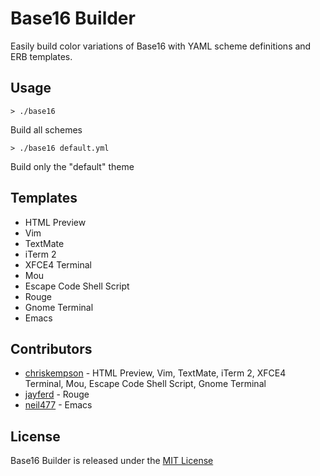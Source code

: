 # Base16 Builder
Easily build color variations of Base16 with YAML scheme definitions and ERB templates. 

## Usage
    > ./base16
Build all schemes

    > ./base16 default.yml
Build only the "default" theme

## Templates
* HTML Preview
* Vim
* TextMate
* iTerm 2
* XFCE4 Terminal 
* Mou
* Escape Code Shell Script
* Rouge
* Gnome Terminal
* Emacs

## Contributors
* [chriskempson](https://github.com/chriskempson) - HTML Preview, Vim, TextMate, iTerm 2, XFCE4 Terminal, Mou, Escape Code Shell Script, Gnome Terminal
* [jayferd](https://github.com/jayferd) - Rouge
* [neil477](https://github.com/neil477) - Emacs

## License
Base16 Builder is released under the [MIT License](https://github.com/chriskempson/base16-builder/blob/master/LICENSE.md)